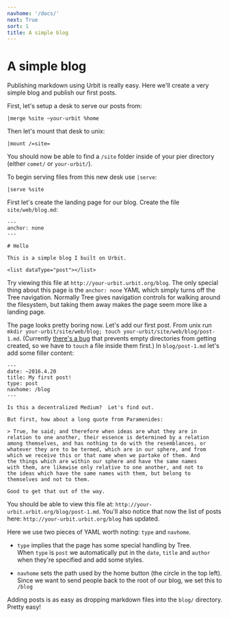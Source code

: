 ```yaml
---
navhome: '/docs/'
next: True
sort: 1
title: A simple blog
---
```


# A simple blog

Publishing markdown using Urbit is really easy. Here we'll create a very simple
blog and publish our first posts.

First, let's setup a desk to serve our posts from:

    |merge %site ~your-urbit %home

Then let's mount that desk to unix:

    |mount /=site=

You should now be able to find a `/site` folder inside of your pier directory
(either `comet/` or `your-urbit/`).

To begin serving files from this new desk use `|serve`:

    |serve %site

First let's create the landing page for our blog. Create the file
`site/web/blog.md`:

    ---
    anchor: none
    ---

    # Hello

    This is a simple blog I built on Urbit.

    <list dataType="post"></list>

Try viewing this file at `http://your-urbit.urbit.org/blog`. The only special
thing about this page is the `anchor: none` YAML which simply turns off the Tree
navigation. Normally Tree gives navigation controls for walking around the
filesystem, but taking them away makes the page seem more like a landing page.

The page looks pretty boring now. Let's add our first post. From unix run
`mkdir your-urbit/site/web/blog; touch your-urbit/site/web/blog/post-1.md`.
(Currently [there's a bug](https://github.com/urbit/urbit/issues/321) that
prevents empty directories from getting created, so we have to `touch` a file
inside them first.) In `blog/post-1.md` let's add some filler content:

    ---
    date: ~2016.4.20
    title: My first post!
    type: post
    navhome: /blog
    ---

    Is this a decentralized Medium?  Let's find out.  

    But first, how about a long quote from Paramenides:

    > True, he said; and therefore when ideas are what they are in
    relation to one another, their essence is determined by a relation
    among themselves, and has nothing to do with the resemblances, or
    whatever they are to be termed, which are in our sphere, and from
    which we receive this or that name when we partake of them. And
    the things which are within our sphere and have the same names
    with them, are likewise only relative to one another, and not to
    the ideas which have the same names with them, but belong to
    themselves and not to them.

    Good to get that out of the way.

You should be able to view this file at:
`http://your-urbit.urbit.org/blog/post-1.md`. You'll also notice that now the
list of posts here: `http://your-urbit.urbit.org/blog` has updated.

Here we use two pieces of YAML worth noting: `type` and `navhome`.

-   `type` implies that the page has some special handling by Tree.\
    When `type` is `post` we automatically put in the `date`, `title` and
    `author` when they're specified and add some styles.

-   `navhome` sets the path used by the home button (the circle in the top
    left). Since we want to send people back to the root of our blog, we set
    this to `/blog`

Adding posts is as easy as dropping markdown files into the `blog/` directory.
Pretty easy!
